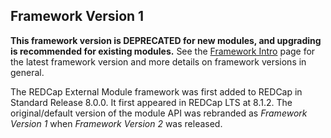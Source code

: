 ## Framework Version 1

**This framework version is DEPRECATED for new modules, and upgrading is recommended for existing modules.**  See the [Framework Intro](intro.md) page for the latest framework version and more details on framework versions in general.

The REDCap External Module framework was first added to REDCap in Standard Release 8.0.0. It first appeared in REDCap LTS at 8.1.2. The original/default version of the module API was rebranded as _Framework Version 1_ when _Framework Version 2_ was released.
